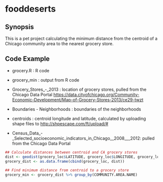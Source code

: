 # fooddeserts

## Synopsis
This is a pet project calculating the minimum distance from the centroid of a Chicago community area to the nearest grocery store.

## Code Example

* grocery.R : R code

* grocery_min : output from R code

* Grocery_Stores_-_2013 : location of grocery stores, pulled from the Chicago Data Portal https://data.cityofchicago.org/Community-Economic-Development/Map-of-Grocery-Stores-2013/ce29-twzt

* Boundaries - Neighborhoods : boundaries of the neighborhoods

* centroids : centroid longitude and latitude, calculated by uploading shape files to http://shpescape.com/ft/upload/#

*  Census_Data_-_Selected_socioeconomic_indicators_in_Chicago__2008___2012: pulled from the Chicago Data Portal

```r
## Calculate distances between centroid and CA grocery stores
dist <- geodist(grocery_loc$LATITUDE, grocery_loc$LONGITUDE, grocery_loc$ca_lat, grocery_loc$ca_long, units="km")
grocery_dist <- as.data.frame(cbind(grocery_loc, dist))
 
## Find minimum distance from centroid to a grocery store
grocery_min <- grocery_dist %>% group_by(COMMUNITY.AREA.NAME)
```
